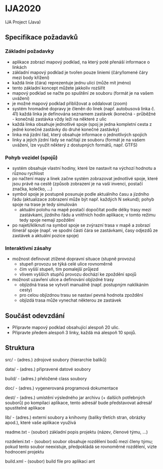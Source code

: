 # IJA2020
IJA Project (Java)
## Specifikace požadavků
### Základní požadavky
- aplikace zobrazí mapový podklad, na který poté přenáší informace o linkách
- základní mapový podklad je tvořen pouze liniemi (čáry/lomené čáry mezi body křížení)
- každá linie (čára) reprezentuje jednu ulici (může mít jméno)
- tento základní koncept můžete jakkoliv rozšířit
- mapový podklad se načte po spuštění ze souboru (formát je na vašem uvážení)
- je možné mapový podklad přibližovat a oddalovat (zoom)
- systém hromadné dopravy
je členěn do linek (např. autobusová linka č. 41)
každá linka je definována seznamem zastávek (konečná - průběžné - konečná)
zastávka vždy leží na některé z ulic
- každá linka obsahuje jednotlivé spoje (spoj je jedna kompletní cesta z jedné konečné zastávky do druhé konečné zastávky)
- linka má jízdní řád, který obsahuje informace o jednotlivých spojích
- linky a jejich jízdní řády se načítají ze souboru (formát je na vašem uvážení, lze využít některý z dostupných formátů, např. GTFS)
### Pohyb vozidel (spojů)
- systém obsahuje vlastní hodiny, které lze nastavit na výchozí hodnotu a různou rychlost
- po načtení mapy a linek začne systém zobrazovat jednotlivé spoje, které jsou právě na cestě (způsob zobrazení je na vaší invenci, postačí značka, kolečko, ...)
- symbol spoje je postupně posunuje podle aktuálního času a jízdního řádu (aktualizace zobrazení může být např. každých N sekund); pohyb spoje na trase je tedy simulován
  - aktuální polohu na mapě postačí dopočítat podle délky trasy mezi zastávkami, jízdního řádu a vnitřních hodin aplikace; v tomto režimu tedy spoje nemají zpoždění
- po najetí/kliknutí na symbol spoje se zvýrazní trasa v mapě a zobrazí itinerář spoje (např. ve spodní části čára se zastávkami, časy odjezdů ze zastávek a aktuální pozice spoje)
### Interaktivní zásahy
- možnost definovat ztížené dopravní situace (stupně provozu)
  - stupeň provozu se týká celé ulice rovnoměrně
  - čím vyšší stupeň, tím pomalejší průjezd
  - vlivem vyšších stupňů provozu dochází ke zpoždění spojů
- možnost uzavření ulice a definování objízdné trasy
  - objízdná trasa se vytvoří manuálně (např. postupným naklikáním cesty)
  - pro celou objízdnou trasu se nastaví pevná hodnota zpoždění
  - objízdá trasa může vynechat některou ze zastávek
## Součást odevzdání
- Připravte mapový podklad obsahující alespoň 20 ulic.
- Připravte předem alespoň 3 linky, každá má alespoň 10 spojů.
## Struktura
src/          - (adres.) zdrojové soubory (hierarchie balíků)

data/         - (adres.) připravené datové soubory

build/        - (adres.) přeložené class soubory

doc/          - (adres.) vygenerovaná programová dokumentace

dest/         - (adres.) umístění výsledného jar archivu (+ dalších potřebných souborů) 
                         po kompilaci aplikace, 
                         tento adresář bude představovat adresář spustitelné aplikace

lib/          - (adres.) externí soubory a knihovny (balíky třetích stran, obrázky apod.),
                         které vaše aplikace využívá

readme.txt    - (soubor) základní popis projektu (název, členové týmu, ...)

rozdeleni.txt - (soubor) soubor obsahuje rozdělení bodů mezi členy týmu; 
                         pokud tento soubor neexistuje, předpokládá se rovnoměrné rozdělení, 
                         vizte hodnocení projektu

build.xml     - (soubor) build file pro aplikaci ant